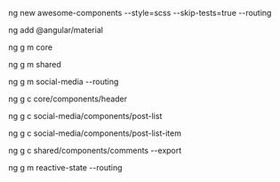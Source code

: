 ng new awesome-components --style=scss --skip-tests=true --routing

ng add @angular/material

ng g m core

ng g m shared

ng g m social-media --routing

ng g c core/components/header

ng g c social-media/components/post-list

ng g c social-media/components/post-list-item

ng g c shared/components/comments --export

ng g m reactive-state --routing
